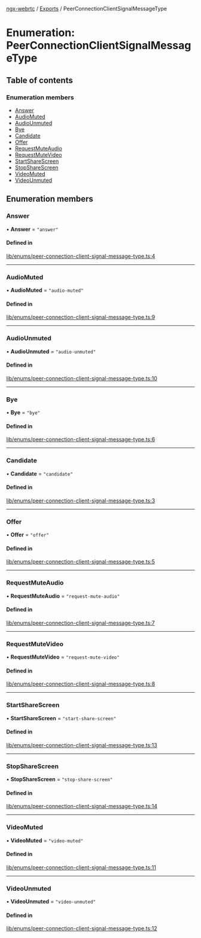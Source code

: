 [ngx-webrtc](https://github.com/lotterfriends/ngx-webrtc/tree/main/libs/ngx-webrtc/docs/README.md) / [Exports](https://github.com/lotterfriends/ngx-webrtc/tree/main/libs/ngx-webrtc/docs/modules.md) / PeerConnectionClientSignalMessageType

# Enumeration: PeerConnectionClientSignalMessageType

## Table of contents

### Enumeration members

- [Answer](https://github.com/lotterfriends/ngx-webrtc/tree/main/libs/ngx-webrtc/docs/enums/PeerConnectionClientSignalMessageType.md#answer)
- [AudioMuted](https://github.com/lotterfriends/ngx-webrtc/tree/main/libs/ngx-webrtc/docs/enums/PeerConnectionClientSignalMessageType.md#audiomuted)
- [AudioUnmuted](https://github.com/lotterfriends/ngx-webrtc/tree/main/libs/ngx-webrtc/docs/enums/PeerConnectionClientSignalMessageType.md#audiounmuted)
- [Bye](https://github.com/lotterfriends/ngx-webrtc/tree/main/libs/ngx-webrtc/docs/enums/PeerConnectionClientSignalMessageType.md#bye)
- [Candidate](https://github.com/lotterfriends/ngx-webrtc/tree/main/libs/ngx-webrtc/docs/enums/PeerConnectionClientSignalMessageType.md#candidate)
- [Offer](https://github.com/lotterfriends/ngx-webrtc/tree/main/libs/ngx-webrtc/docs/enums/PeerConnectionClientSignalMessageType.md#offer)
- [RequestMuteAudio](https://github.com/lotterfriends/ngx-webrtc/tree/main/libs/ngx-webrtc/docs/enums/PeerConnectionClientSignalMessageType.md#requestmuteaudio)
- [RequestMuteVideo](https://github.com/lotterfriends/ngx-webrtc/tree/main/libs/ngx-webrtc/docs/enums/PeerConnectionClientSignalMessageType.md#requestmutevideo)
- [StartShareScreen](https://github.com/lotterfriends/ngx-webrtc/tree/main/libs/ngx-webrtc/docs/enums/PeerConnectionClientSignalMessageType.md#startsharescreen)
- [StopShareScreen](https://github.com/lotterfriends/ngx-webrtc/tree/main/libs/ngx-webrtc/docs/enums/PeerConnectionClientSignalMessageType.md#stopsharescreen)
- [VideoMuted](https://github.com/lotterfriends/ngx-webrtc/tree/main/libs/ngx-webrtc/docs/enums/PeerConnectionClientSignalMessageType.md#videomuted)
- [VideoUnmuted](https://github.com/lotterfriends/ngx-webrtc/tree/main/libs/ngx-webrtc/docs/enums/PeerConnectionClientSignalMessageType.md#videounmuted)

## Enumeration members

### Answer

• **Answer** = `"answer"`

#### Defined in

[lib/enums/peer-connection-client-signal-message-type.ts:4](https://github.com/lotterfriends/video-chat/blob/c0f0927/libs/ngx-webrtc/src/lib/enums/peer-connection-client-signal-message-type.ts#L4)

___

### AudioMuted

• **AudioMuted** = `"audio-muted"`

#### Defined in

[lib/enums/peer-connection-client-signal-message-type.ts:9](https://github.com/lotterfriends/video-chat/blob/c0f0927/libs/ngx-webrtc/src/lib/enums/peer-connection-client-signal-message-type.ts#L9)

___

### AudioUnmuted

• **AudioUnmuted** = `"audio-unmuted"`

#### Defined in

[lib/enums/peer-connection-client-signal-message-type.ts:10](https://github.com/lotterfriends/video-chat/blob/c0f0927/libs/ngx-webrtc/src/lib/enums/peer-connection-client-signal-message-type.ts#L10)

___

### Bye

• **Bye** = `"bye"`

#### Defined in

[lib/enums/peer-connection-client-signal-message-type.ts:6](https://github.com/lotterfriends/video-chat/blob/c0f0927/libs/ngx-webrtc/src/lib/enums/peer-connection-client-signal-message-type.ts#L6)

___

### Candidate

• **Candidate** = `"candidate"`

#### Defined in

[lib/enums/peer-connection-client-signal-message-type.ts:3](https://github.com/lotterfriends/video-chat/blob/c0f0927/libs/ngx-webrtc/src/lib/enums/peer-connection-client-signal-message-type.ts#L3)

___

### Offer

• **Offer** = `"offer"`

#### Defined in

[lib/enums/peer-connection-client-signal-message-type.ts:5](https://github.com/lotterfriends/video-chat/blob/c0f0927/libs/ngx-webrtc/src/lib/enums/peer-connection-client-signal-message-type.ts#L5)

___

### RequestMuteAudio

• **RequestMuteAudio** = `"request-mute-audio"`

#### Defined in

[lib/enums/peer-connection-client-signal-message-type.ts:7](https://github.com/lotterfriends/video-chat/blob/c0f0927/libs/ngx-webrtc/src/lib/enums/peer-connection-client-signal-message-type.ts#L7)

___

### RequestMuteVideo

• **RequestMuteVideo** = `"request-mute-video"`

#### Defined in

[lib/enums/peer-connection-client-signal-message-type.ts:8](https://github.com/lotterfriends/video-chat/blob/c0f0927/libs/ngx-webrtc/src/lib/enums/peer-connection-client-signal-message-type.ts#L8)

___

### StartShareScreen

• **StartShareScreen** = `"start-share-screen"`

#### Defined in

[lib/enums/peer-connection-client-signal-message-type.ts:13](https://github.com/lotterfriends/video-chat/blob/c0f0927/libs/ngx-webrtc/src/lib/enums/peer-connection-client-signal-message-type.ts#L13)

___

### StopShareScreen

• **StopShareScreen** = `"stop-share-screen"`

#### Defined in

[lib/enums/peer-connection-client-signal-message-type.ts:14](https://github.com/lotterfriends/video-chat/blob/c0f0927/libs/ngx-webrtc/src/lib/enums/peer-connection-client-signal-message-type.ts#L14)

___

### VideoMuted

• **VideoMuted** = `"video-muted"`

#### Defined in

[lib/enums/peer-connection-client-signal-message-type.ts:11](https://github.com/lotterfriends/video-chat/blob/c0f0927/libs/ngx-webrtc/src/lib/enums/peer-connection-client-signal-message-type.ts#L11)

___

### VideoUnmuted

• **VideoUnmuted** = `"video-unmuted"`

#### Defined in

[lib/enums/peer-connection-client-signal-message-type.ts:12](https://github.com/lotterfriends/video-chat/blob/c0f0927/libs/ngx-webrtc/src/lib/enums/peer-connection-client-signal-message-type.ts#L12)
